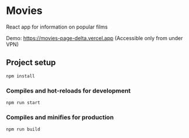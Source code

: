 # Movies

React app for information on popular films

Demo: https://movies-page-delta.vercel.app (Accessible only from under VPN)

## Project setup
```
npm install
```

### Compiles and hot-reloads for development
```
npm run start
```

### Compiles and minifies for production
```
npm run build
```